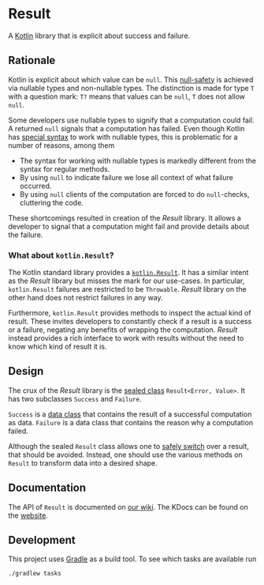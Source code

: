 # Result 
A [Kotlin][kotlin] library that is explicit about success and failure.

## Rationale
Kotlin is explicit about which value can be `null`. This [null-safety][kotlin:docs:null-safety] is achieved via 
nullable types and non-nullable types. The distinction is made for type `T` with a question mark: `T?` means that values
can be `null`, `T` does not allow `null`.

Some developers use nullable types to signify that a computation could fail. A returned `null` signals that a
computation has failed. Even though Kotlin has [special syntax][kotlin:docs:safe-calls] to work with nullable types,
this is problematic for a number of reasons, among them

* The syntax for working with nullable types is markedly different from the syntax for regular methods.
* By using `null` to indicate failure we lose all context of what failure occurred.
* By using `null` clients of the computation are forced to do `null`-checks, cluttering the code.

These shortcomings resulted in creation of the *Result* library. It allows a developer to signal that a computation
might  fail and provide details about the failure.

### What about `kotlin.Result`?
The Kotlin standard library provides a [`kotlin.Result`][kotlin:docs:Result]. It has a similar intent as the *Result*
library but misses the mark for our use-cases. In particular, `kotlin.Result` failures are restricted to be `Throwable`.
*Result* library on the other hand does not restrict failures in any way.

Furthermore, `kotlin.Result` provides methods to inspect the actual kind of result. These invites developers to
constantly check if a result is a success or a failure, negating any benefits of wrapping the computation. *Result*
instead provides a rich interface to work with results without the need to know which kind of result it is.

## Design
The crux of the _Result_ library is the [sealed class][kotlin:docs:sealed-class] `Result<Error, Value>`. It has two
subclasses `Success` and `Failure`.

`Success` is a [data class][kotlin:docs:data-class] that contains the result of a successful computation as data.
`Failure` is a data class that contains the reason why a computation failed.

Although the sealed `Result` class allows one to [safely switch][kotlin:docs:when] over a result, that should be
avoided. Instead, one should use the various methods on `Result` to transform data into a desired shape.

## Documentation
The API of `Result` is documented on [our wiki][Result:docs:API]. The KDocs can be found on the
[website][Result:docs:KDoc].

## Development
This project uses [Gradle][gradle] as a build tool. To see which tasks are available run

```
./gradlew tasks
```

[kotlin]: https://kotlinlang.org/
[kotlin:docs:null-safety]: https://kotlinlang.org/docs/reference/null-safety.html
[kotlin:docs:safe-calls]: https://kotlinlang.org/docs/reference/null-safety.html#safe-calls
[kotlin:docs:Result]: https://kotlinlang.org/api/latest/jvm/stdlib/kotlin/-result/
[kotlin:docs:sealed-class]: https://kotlinlang.org/docs/reference/sealed-classes.html
[kotlin:docs:data-class]: https://kotlinlang.org/docs/reference/data-classes.html
[kotlin:docs:when]: https://kotlinlang.org/docs/reference/control-flow.html#when-expression
[Result:docs:API]: https://github.com/alliander-opensource/Result/wiki/API
[Result:docs:KDoc]: https://alliander-opensource.github.io/Result/kdoc/result/index.html
[gradle]: https://gradle.org/
